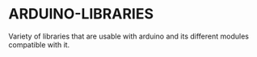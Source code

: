 # ARDUINO-LIBRARIES
Variety of  libraries that are usable with arduino and its different modules compatible with it.
